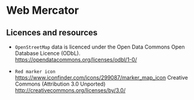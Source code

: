 # Web Mercator

## Licences and resources

- `OpenStreetMap` data is licenced under the Open Data Commons Open Database Licence (ODbL). https://opendatacommons.org/licenses/odbl/1-0/

- `Red marker icon` https://www.iconfinder.com/icons/299087/marker_map_icon Creative Commons (Attribution 3.0 Unported) http://creativecommons.org/licenses/by/3.0/
